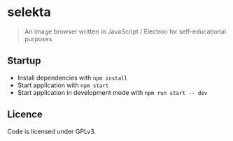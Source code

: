 # selekta
> An image browser written in JavaScript / Electron for self-educational purposes

## Startup

* Install dependencies with `npm install`
* Start application with `npm start`
* Start application in development mode with `npm run start -- dev`

## Licence

Code is licensed under GPLv3.
